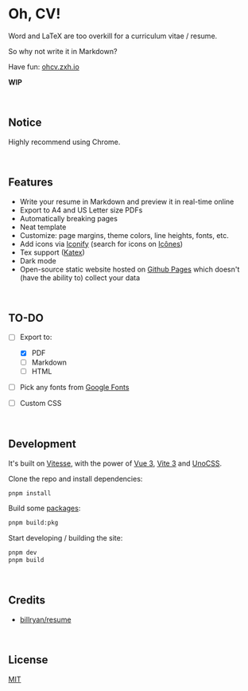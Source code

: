 # Oh, CV!

Word and LaTeX are too overkill for a curriculum vitae / resume.

So why not write it in Markdown?

Have fun: [ohcv.zxh.io](https://ohcv.zxh.io/)

**WIP**


&nbsp;

## Notice

Highly recommend using Chrome.


&nbsp;

## Features

- Write your resume in Markdown and preview it in real-time online
- Export to A4 and US Letter size PDFs
- Automatically breaking pages
- Neat template
- Customize: page margins, theme colors, line heights, fonts, etc.
- Add icons via [Iconify](https://github.com/iconify/iconify) (search for icons on [Icônes](https://icones.js.org/))
- Tex support ([Katex](https://github.com/KaTeX/KaTeX))
- Dark mode
- Open-source static website hosted on [Github Pages](https://pages.github.com/) which doesn't (have the ability to) collect your data


&nbsp;

## TO-DO

- [ ] Export to:

  - [x] PDF
  - [ ] Markdown
  - [ ] HTML

- [ ] Pick any fonts from [Google Fonts](https://fonts.google.com/)

- [ ] Custom CSS


&nbsp;

## Development

It's built on [Vitesse](https://github.com/antfu/vitesse), with the power of [Vue 3](https://github.com/vuejs/vue-next), [Vite 3](https://github.com/vitejs/vite) and [UnoCSS](https://github.com/antfu/unocss).

Clone the repo and install dependencies:

```bash
pnpm install
```

Build some [packages](packages):

```bash
pnpm build:pkg
```

Start developing / building the site:

```bash
pnpm dev
pnpm build
```


&nbsp;

## Credits

- [billryan/resume](https://github.com/billryan/resume)


&nbsp;

## License

[MIT](LICENSE)
